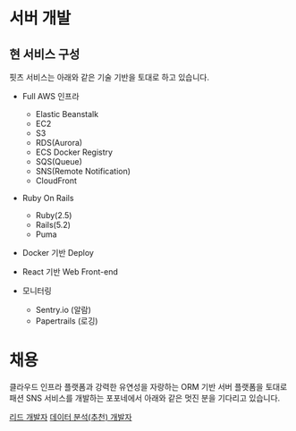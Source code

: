 # 서버 개발


## 현 서비스 구성
핏츠 서비스는 아래와 같은 기술 기반을 토대로 하고 있습니다. 

- Full AWS 인프라
  - Elastic Beanstalk
  - EC2
  - S3
  - RDS(Aurora)
  - ECS Docker Registry
  - SQS(Queue)
  - SNS(Remote Notification)
  - CloudFront
  
- Ruby On Rails
  - Ruby(2.5)
  - Rails(5.2)
  - Puma
  
- Docker 기반 Deploy

- React 기반 Web Front-end

- 모니터링
  - Sentry.io (알람)
  - Papertrails (로깅)


# 채용
클라우드 인프라 플랫폼과 강력한 유연성을 자랑하는 ORM 기반 서버 플랫폼을 토대로 패션 SNS 서비스를 개발하는 포포네에서 아래와 같은 멋진 분을 기다리고 있습니다.


[리드 개발자](https://github.com/Poponedev/career/blob/master/server_lead.md)
[데이터 분석(추천) 개발자](https://github.com/Poponedev/career/blob/master/server_data.md)



